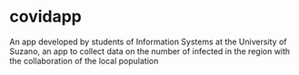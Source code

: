 # covidapp
An app developed by students of Information Systems at the University of Suzano, an app to collect data on the number of infected in the region with the collaboration of the local population
